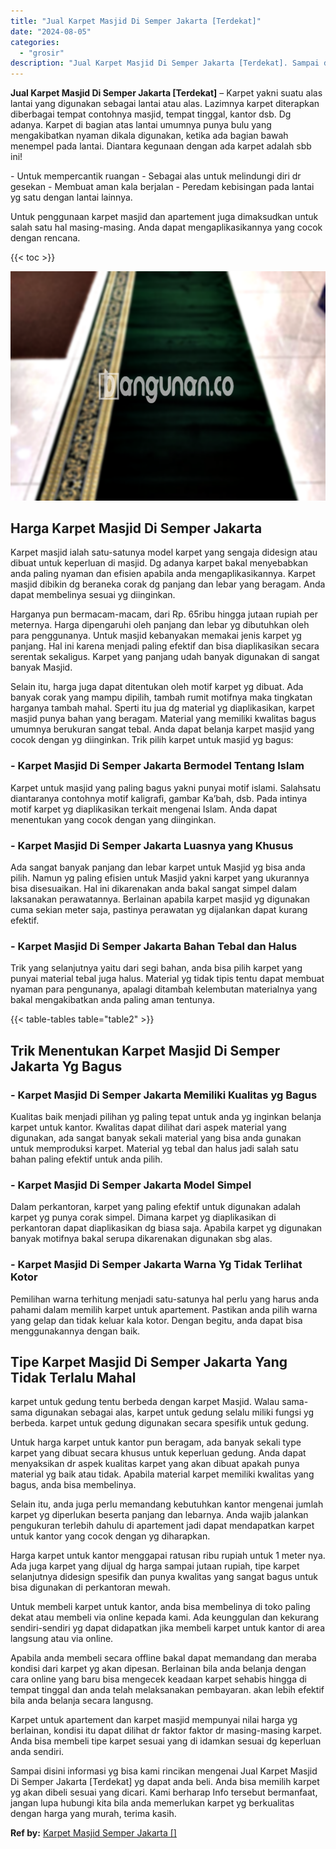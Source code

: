 ```yaml
---
title: "Jual Karpet Masjid Di Semper Jakarta [Terdekat]"
date: "2024-08-05"
categories: 
  - "grosir"
description: "Jual Karpet Masjid Di Semper Jakarta [Terdekat]. Sampai disini informasi yg bisa kami rincikan mengenai Jual Karpet Masjid Di Semper Jakarta [Terdekat] yg..."
---
```


**Jual Karpet Masjid Di Semper Jakarta \[Terdekat\]** – Karpet yakni suatu alas lantai yang digunakan sebagai lantai atau alas. Lazimnya karpet diterapkan diberbagai tempat contohnya masjid, tempat tinggal, kantor dsb. Dg adanya. Karpet di bagian atas lantai umumnya punya bulu yang mengakibatkan nyaman dikala digunakan, ketika ada bagian bawah menempel pada lantai. Diantara kegunaan dengan ada karpet adalah sbb ini!

\- Untuk mempercantik ruangan - Sebagai alas untuk melindungi diri dr gesekan - Membuat aman kala berjalan - Peredam kebisingan pada lantai yg satu dengan lantai lainnya.

Untuk penggunaan karpet masjid dan apartement juga dimaksudkan untuk salah satu hal masing-masing. Anda dapat mengaplikasikannya yang cocok dengan rencana.

{{< toc >}}

![Jual Karpet Masjid Di Semper Jakarta [Terdekat]](/images/grosir-karpet-murah-51.png)

## Harga Karpet Masjid Di Semper Jakarta

Karpet masjid ialah satu-satunya model karpet yang sengaja didesign atau dibuat untuk keperluan di masjid. Dg adanya karpet bakal menyebabkan anda paling nyaman dan efisien apabila anda mengaplikasikannya. Karpet masjid dibikin dg beraneka corak dg panjang dan lebar yang beragam. Anda dapat membelinya sesuai yg diinginkan.

Harganya pun bermacam-macam, dari Rp. 65ribu hingga jutaan rupiah per meternya. Harga dipengaruhi oleh panjang dan lebar yg dibutuhkan oleh para penggunanya. Untuk masjid kebanyakan memakai jenis karpet yg panjang. Hal ini karena menjadi paling efektif dan bisa diaplikasikan secara serentak sekaligus. Karpet yang panjang udah banyak digunakan di sangat banyak Masjid.

Selain itu, harga juga dapat ditentukan oleh motif karpet yg dibuat. Ada banyak corak yang mampu dipilih, tambah rumit motifnya maka tingkatan harganya tambah mahal. Sperti itu jua dg material yg diaplikasikan, karpet masjid punya bahan yang beragam. Material yang memiliki kwalitas bagus umumnya berukuran sangat tebal. Anda dapat belanja karpet masjid yang cocok dengan yg diinginkan. Trik pilih karpet untuk masjid yg bagus:

### \- Karpet Masjid Di Semper Jakarta Bermodel Tentang Islam

Karpet untuk masjid yang paling bagus yakni punyai motif islami. Salahsatu diantaranya contohnya motif kaligrafi, gambar Ka’bah, dsb. Pada intinya motif karpet yg diaplikasikan terkait mengenai Islam. Anda dapat menentukan yang cocok dengan yang diinginkan.

### \- Karpet Masjid Di Semper Jakarta Luasnya yang Khusus

Ada sangat banyak panjang dan lebar karpet untuk Masjid yg bisa anda pilih. Namun yg paling efisien untuk Masjid yakni karpet yang ukurannya bisa disesuaikan. Hal ini dikarenakan anda bakal sangat simpel dalam laksanakan perawatannya. Berlainan apabila karpet masjid yg digunakan cuma sekian meter saja, pastinya perawatan yg dijalankan dapat kurang efektif.

### \- Karpet Masjid Di Semper Jakarta Bahan Tebal dan Halus

Trik yang selanjutnya yaitu dari segi bahan, anda bisa pilih karpet yang punyai material tebal juga halus. Material yg tidak tipis tentu dapat membuat nyaman para pengunanya, apalagi ditambah kelembutan materialnya yang bakal mengakibatkan anda paling aman tentunya.

{{< table-tables table="table2" >}}

## Trik Menentukan Karpet Masjid Di Semper Jakarta Yg Bagus

### \- Karpet Masjid Di Semper Jakarta Memiliki Kualitas yg Bagus

Kualitas baik menjadi pilihan yg paling tepat untuk anda yg inginkan belanja karpet untuk kantor. Kwalitas dapat dilihat dari aspek material yang digunakan, ada sangat banyak sekali material yang bisa anda gunakan untuk memproduksi karpet. Material yg tebal dan halus jadi salah satu bahan paling efektif untuk anda pilih.

### \- Karpet Masjid Di Semper Jakarta Model Simpel

Dalam perkantoran, karpet yang paling efektif untuk digunakan adalah karpet yg punya corak simpel. Dimana karpet yg diaplikasikan di perkantoran dapat diaplikasikan dg biasa saja. Apabila karpet yg digunakan banyak motifnya bakal serupa dikarenakan digunakan sbg alas.

### \- Karpet Masjid Di Semper Jakarta Warna Yg Tidak Terlihat Kotor

Pemilihan warna terhitung menjadi satu-satunya hal perlu yang harus anda pahami dalam memilih karpet untuk apartement. Pastikan anda pilih warna yang gelap dan tidak keluar kala kotor. Dengan begitu, anda dapat bisa menggunakannya dengan baik.

## Tipe Karpet Masjid Di Semper Jakarta Yang Tidak Terlalu Mahal

karpet untuk gedung tentu berbeda dengan karpet Masjid. Walau sama-sama digunakan sebagai alas, karpet untuk gedung selalu miliki fungsi yg berbeda. karpet untuk gedung digunakan secara spesifik untuk gedung.

Untuk harga karpet untuk kantor pun beragam, ada banyak sekali type karpet yang dibuat secara khusus untuk keperluan gedung. Anda dapat menyaksikan dr aspek kualitas karpet yang akan dibuat apakah punya material yg baik atau tidak. Apabila material karpet memiliki kwalitas yang bagus, anda bisa membelinya.

Selain itu, anda juga perlu memandang kebutuhkan kantor mengenai jumlah karpet yg diperlukan beserta panjang dan lebarnya. Anda wajib jalankan pengukuran terlebih dahulu di apartement jadi dapat mendapatkan karpet untuk kantor yang cocok dengan yg diharapkan.

Harga karpet untuk kantor menggapai ratusan ribu rupiah untuk 1 meter nya. Ada juga karpet yang dijual dg harga sampai jutaan rupiah, tipe karpet selanjutnya didesign spesifik dan punya kwalitas yang sangat bagus untuk bisa digunakan di perkantoran mewah.

Untuk membeli karpet untuk kantor, anda bisa membelinya di toko paling dekat atau membeli via online kepada kami. Ada keunggulan dan kekurang sendiri-sendiri yg dapat didapatkan jika membeli karpet untuk kantor di area langsung atau via online.

Apabila anda membeli secara offline bakal dapat memandang dan meraba kondisi dari karpet yg akan dipesan. Berlainan bila anda belanja dengan cara online yang baru bisa mengecek keadaan karpet sehabis hingga di tempat tinggal dan anda telah melaksanakan pembayaran. akan lebih efektif bila anda belanja secara langusng.

Karpet untuk apartement dan karpet masjid mempunyai nilai harga yg berlainan, kondisi itu dapat dilihat dr faktor faktor dr masing-masing karpet. Anda bisa membeli tipe karpet sesuai yang di idamkan sesuai dg keperluan anda sendiri.

Sampai disini informasi yg bisa kami rincikan mengenai Jual Karpet Masjid Di Semper Jakarta \[Terdekat\] yg dapat anda beli. Anda bisa memilih karpet yg akan dibeli sesuai yang dicari. Kami berharap Info tersebut bermanfaat, jangan lupa hubungi kita bila anda memerlukan karpet yg berkualitas dengan harga yang murah, terima kasih.

**Ref by:**  [Karpet Masjid Semper Jakarta []](https://id.wikipedia.org/wiki/Karpet)
